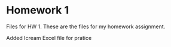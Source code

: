 # Homework 1
Files for HW 1.  These are the files for my homework assignment. 

Added Icream Excel file for pratice
